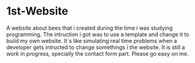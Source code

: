 # 1st-Website
A website about bees that i created during the time i was studying programming. The intruction i got was to use a template and change it to build my own website. It´s like simulating real time problems when a developer gets intructed to change somethings i the website. It is still a work in progress, specially the contact form part. Please go easy on me.
